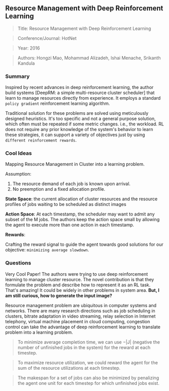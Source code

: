 ## Resource Management with Deep Reinforcement Learning

> Title: Resource Management with Deep Reinforcement Learning 

> Conference/Journal: HotNet

> Year: 2016

> Authors: Hongzi Mao, Mohammad Alizadeh, Ishai Menache, Srikanth Kandula

### Summary

Inspired by recent advances in deep reinforcement learning, the author build systems [DeepRM: a simple multi-resource cluster scheduler] that learn to manage resources directly from experience. It employs a standard `policy gradient` reinforcement learning algorithm.

Traditional solution for these problems are solved using meticulously designed heuristics. It's too specific and not a general purpose solution, which often must be
repeated if some metric changes. i.e., the workload. RL does not require any prior knowledge of the system's behavior to learn these strategies, it can support a variety of objectives just by using `different reinforcement rewards`.

### Cool Ideas

Mapping Resource Management in Cluster into a learning problem.

Assumption:

1. The resource demand of each job is known upon arrival.
2. No preemption and a fixed allocation profile.

**State Space**:
the current allocation of cluster resources and the resource profiles of jobs waiting to
be scheduled as distinct images

**Action Space**:
At each timestamp, the scheduler may want to admit any subset of the M jobs. The authors keep the action space small by allowing the agent to execute more than one 
action in each timestamp.

**Rewards**:

Crafting the reward signal to guide the agent towards good solutions for our objective: `minimizing average
slowdown`.

### Questions

Very Cool Paper! The authors were trying to use deep reinforcement learning to manage 
cluster resource. The novel contribution is that they formulate the problem and describe how to represent it as an RL task. That's amazing! It could be widely in other problems in system area. **But, I am still curious, how to generate the input image?**

Resource management problem are ubiquitous in computer systems and networks. There are many research directions such as job scheduling in clusters, bitrate adaptation in video streaming, relay selection in Internet telephony, virtual machine placement in cloud computing, congestion control can take the advantage of deep reinforcement learning to translate problem into a learning problem.

> To minimize average completion time, we can use −|J| (negative the number of unfinished jobs in the system) for the reward at each timestep. 

> To maximize resource utilization, we could reward the agent for the sum of the resource utilizations at each timestep.

> The makespan for a set of jobs can also be minimized by penalizing the agent one unit for each timestep for which unfinished jobs exist.
